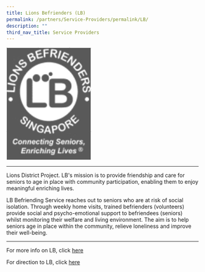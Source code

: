 ```yaml
---
title: Lions Befrienders (LB)
permalink: /partners/Service-Providers/permalink/LB/
description: ""
third_nav_title: Service Providers
---
```


![](/images/LB.jpg)

---------------------------------------

Lions District Project. LB's mission is to provide friendship and care for seniors to age in place with community participation, enabling them to enjoy meaningful enriching lives.

LB Befriending Service reaches out to seniors who are at risk of social isolation. Through weekly home visits, trained befrienders (volunteers) provide social and psycho-emotional support to befriendees (seniors) whilst monitoring their welfare and living environment. The aim is to help seniors age in place within the community, relieve loneliness and improve their well-being.


---------------------------------------------------

For more info on LB, click [here](https://www.lionsbefrienders.org.sg/)


For direction to LB, click [here](https://www.google.com/maps/place/Lions+Befrienders+HQ/@1.2849059,103.684463,12z/data=!4m5!3m4!1s0x31da197e7daf0425:0xe561f0e01541502c!8m2!3d1.2849016!4d103.824554)